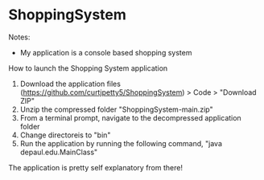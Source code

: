 # ShoppingSystem

Notes:
- My application is a console based shopping system

How to launch the Shopping System application
1) Download the application files (https://github.com/curtjpetty5/ShoppingSystem) > Code > "Download ZIP"
2) Unzip the compressed folder "ShoppingSystem-main.zip"
3) From a terminal prompt, navigate to the decompressed application folder
4) Change directoreis to "bin"
5) Run the application by running the following command, "java depaul.edu.MainClass"

The application is pretty self explanatory from there!